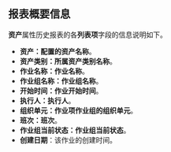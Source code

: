 ## 报表概要信息
**资产**属性历史报表的各**列表项**字段的信息说明如下。

* **资产：配置的资产名称**。
* **资产类别：所属资产类别名称**。
* **作业名称：作业名称**。
* **作业组名称：作业组名称**。
* **开始时间：作业开始时间**。
* **执行人：执行人**。
* **组织单元：作业项作业组的组织单元**。
* **班次：班次**。
* **作业组当前状态：作业组当前状态**。
* **创建日期**：该作业的创建时间。
